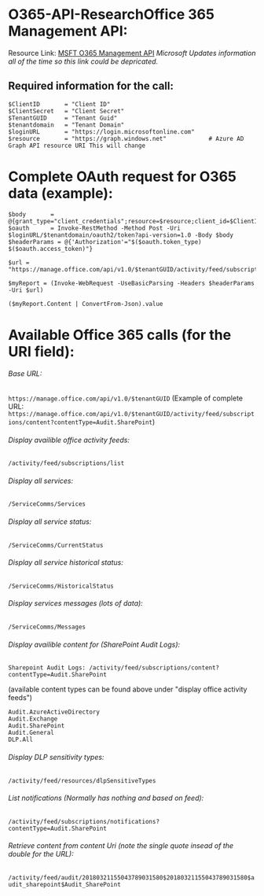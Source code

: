 # O365-API-ResearchOffice 365 Management API: 

Resource Link: [MSFT O365 Management API](https://msdn.microsoft.com/en-us/office-365/get-started-with-office-365-management-apis)
*Microsoft Updates information all of the time so this link could be depricated.*

## Required information for the call:
```
$ClientID       = "Client ID"  
$ClientSecret   = "Client Secret"  
$TenantGUID     = "Tenant Guid"  
$tenantdomain   = "Tenant Domain"    
$loginURL       = "https://login.microsoftonline.com"
$resource       = "https://graph.windows.net"            # Azure AD Graph API resource URI This will change 
```


# Complete OAuth request for O365 data (example):

```
$body       = @{grant_type="client_credentials";resource=$resource;client_id=$ClientID;client_secret=$ClientSecret} 
$oauth      = Invoke-RestMethod -Method Post -Uri $loginURL/$tenantdomain/oauth2/token?api-version=1.0 -Body $body 
$headerParams = @{'Authorization'="$($oauth.token_type) $($oauth.access_token)"} 

$url = "https://manage.office.com/api/v1.0/$tenantGUID/activity/feed/subscriptions/list"

$myReport = (Invoke-WebRequest -UseBasicParsing -Headers $headerParams -Uri $url)  

($myReport.Content | ConvertFrom-Json).value
```


# Available Office 365 calls (for the URI field): 

###### Base URL:
`https://manage.office.com/api/v1.0/$tenantGUID`
(Example of complete URL: `https://manage.office.com/api/v1.0/$tenantGUID/activity/feed/subscriptions/content?contentType=Audit.SharePoint`)

###### Display availible office activity feeds: 
`/activity/feed/subscriptions/list`

###### Display all services: 
`/ServiceComms/Services`

###### Display all service status: 
`/ServiceComms/CurrentStatus`

###### Display all service historical status:
`/ServiceComms/HistoricalStatus`

###### Display services messages (lots of data):
`/ServiceComms/Messages`

###### Display availible content for (SharePoint Audit Logs): 
`Sharepoint Audit Logs: /activity/feed/subscriptions/content?contentType=Audit.SharePoint`

(available content types can be found above under "display office activity feeds")
```
Audit.AzureActiveDirectory
Audit.Exchange
Audit.SharePoint
Audit.General 
DLP.All
```

###### Display DLP sensitivity types: 
`/activity/feed/resources/dlpSensitiveTypes`

###### List notifications (Normally has nothing and based on feed): 
`/activity/feed/subscriptions/notifications?contentType=Audit.SharePoint`

###### Retrieve content from content Uri (note the single quote insead of the double for the URL): 
`/activity/feed/audit/20180321155043789031580$20180321155043789031580$audit_sharepoint$Audit_SharePoint`

